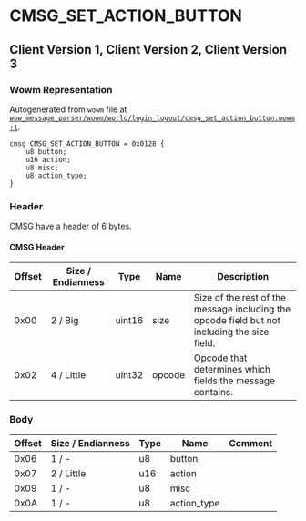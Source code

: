 # CMSG_SET_ACTION_BUTTON

## Client Version 1, Client Version 2, Client Version 3

### Wowm Representation

Autogenerated from `wowm` file at [`wow_message_parser/wowm/world/login_logout/cmsg_set_action_button.wowm:1`](https://github.com/gtker/wow_messages/tree/main/wow_message_parser/wowm/world/login_logout/cmsg_set_action_button.wowm#L1).
```rust,ignore
cmsg CMSG_SET_ACTION_BUTTON = 0x0128 {
    u8 button;
    u16 action;
    u8 misc;
    u8 action_type;
}
```
### Header

CMSG have a header of 6 bytes.

#### CMSG Header

| Offset | Size / Endianness | Type   | Name   | Description |
| ------ | ----------------- | ------ | ------ | ----------- |
| 0x00   | 2 / Big           | uint16 | size   | Size of the rest of the message including the opcode field but not including the size field.|
| 0x02   | 4 / Little        | uint32 | opcode | Opcode that determines which fields the message contains.|

### Body

| Offset | Size / Endianness | Type | Name | Comment |
| ------ | ----------------- | ---- | ---- | ------- |
| 0x06 | 1 / - | u8 | button |  |
| 0x07 | 2 / Little | u16 | action |  |
| 0x09 | 1 / - | u8 | misc |  |
| 0x0A | 1 / - | u8 | action_type |  |

